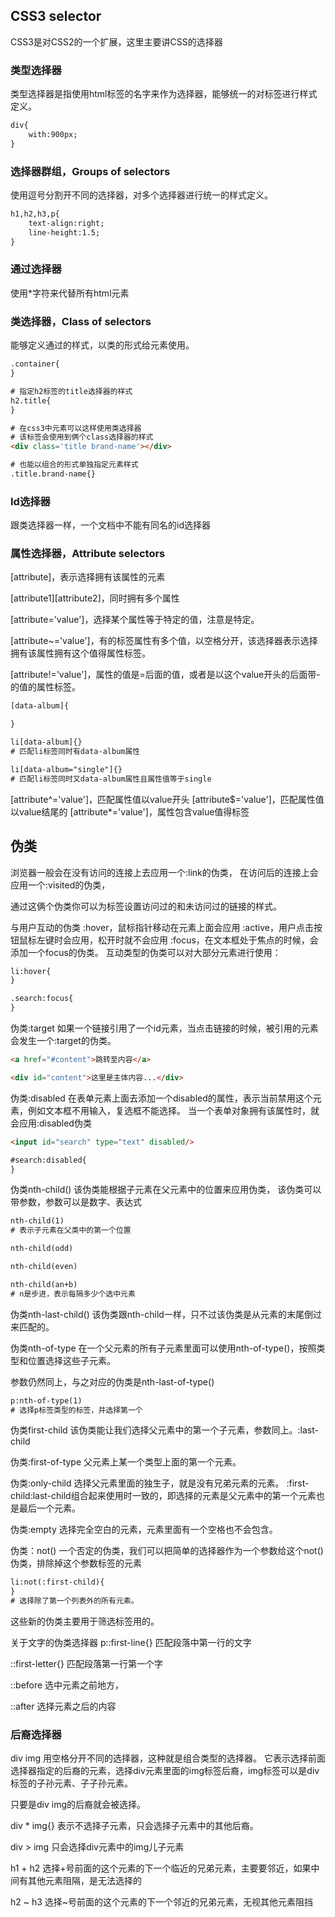 ## CSS3 selector
CSS3是对CSS2的一个扩展，这里主要讲CSS的选择器

### 类型选择器
类型选择器是指使用html标签的名字来作为选择器，能够统一的对标签进行样式定义。

```html
div{
	with:900px;
}
```

### 选择器群组，Groups of selectors
使用逗号分割开不同的选择器，对多个选择器进行统一的样式定义。
```html
h1,h2,h3,p{
	text-align:right;
	line-height:1.5;
}
```
### 通过选择器
使用*字符来代替所有html元素

### 类选择器，Class of selectors
能够定义通过的样式，以类的形式给元素使用。
```html
.container{
}

# 指定h2标签的title选择器的样式
h2.title{
}

# 在css3中元素可以这样使用类选择器
# 该标签会使用到俩个class选择器的样式
<div class='title brand-name'></div>

# 也能以组合的形式单独指定元素样式
.title.brand-name{}
```

### Id选择器
跟类选择器一样，一个文档中不能有同名的id选择器

### 属性选择器，Attribute selectors
[attribute]，表示选择拥有该属性的元素

[attribute1][attribute2]，同时拥有多个属性

[attribute='value']，选择某个属性等于特定的值，注意是特定。

[attribute~='value']，有的标签属性有多个值，以空格分开，该选择器表示选择拥有该属性拥有这个值得属性标签。

[attribute!='value']，属性的值是=后面的值，或者是以这个value开头的后面带-的值的属性标签。

```html
[data-album]{

}

li[data-album]{}
# 匹配li标签同时有data-album属性

li[data-album="single"]{}
# 匹配li标签同时又data-album属性且属性值等于single
```

[attribute^='value']，匹配属性值以value开头
[attribute$='value']，匹配属性值以value结尾的
[attribute*='value']，属性包含value值得标签

## 伪类
浏览器一般会在没有访问的连接上去应用一个:link的伪类，
在访问后的连接上会应用一个:visited的伪类，

通过这俩个伪类你可以为标签设置访问过的和未访问过的链接的样式。


与用户互动的伪类
:hover，鼠标指针移动在元素上面会应用
:active，用户点击按钮鼠标左键时会应用，松开时就不会应用
:focus，在文本框处于焦点的时候，会添加一个focus的伪类。
互动类型的伪类可以对大部分元素进行使用：
```html
li:hover{
}

.search:focus{
}
```

伪类:target
如果一个链接引用了一个id元素，当点击链接的时候，被引用的元素会发生一个:target的伪类。
```html
<a href="#content">跳转至内容</a>

<div id="content">这里是主体内容...</div>
```

伪类:disabled
在表单元素上面去添加一个disabled的属性，表示当前禁用这个元素，例如文本框不用输入，复选框不能选择。
当一个表单对象拥有该属性时，就会应用:disabled伪类
```html
<input id="search" type="text" disabled/>

#search:disabled{
}
```

伪类nth-child()
该伪类能根据子元素在父元素中的位置来应用伪类，
该伪类可以带参数，参数可以是数字、表达式
```html
nth-child(1)
# 表示子元素在父类中的第一个位置

nth-child(odd)

nth-child(even)

nth-child(an+b)
# n是步进，表示每隔多少个选中元素
```

伪类nth-last-child()
该伪类跟nth-child一样，只不过该伪类是从元素的末尾倒过来匹配的。


伪类nth-of-type
在一个父元素的所有子元素里面可以使用nth-of-type()，按照类型和位置选择这些子元素。

参数仍然同上，与之对应的伪类是nth-last-of-type()
```html
p:nth-of-type(1)
# 选择p标签类型的标签，并选择第一个
```



伪类first-child
该伪类能让我们选择父元素中的第一个子元素，参数同上。:last-child


伪类:first-of-type
父元素上某一个类型上面的第一个元素。

伪类:only-child
选择父元素里面的独生子，就是没有兄弟元素的元素。
:first-child:last-child组合起来使用时一致的，即选择的元素是父元素中的第一个元素也是最后一个元素。


伪类:empty
选择完全空白的元素，元素里面有一个空格也不会包含。

伪类：not()
一个否定的伪类，我们可以把简单的选择器作为一个参数给这个not()伪类，排除掉这个参数标签的元素
```html
li:not(:first-child){
}
# 选择除了第一个列表外的所有元素。
```



这些新的伪类主要用于筛选标签用的。


关于文字的伪类选择器
p::first-line{}
匹配段落中第一行的文字

::first-letter{}
匹配段落第一行第一个字


::before
选中元素之前地方，

::after
选择元素之后的内容


### 后裔选择器
div img
用空格分开不同的选择器，这种就是组合类型的选择器。
它表示选择前面选择器指定的后裔的元素，选择div元素里面的img标签后裔，img标签可以是div标签的子孙元素、子子孙元素。

只要是div img的后裔就会被选择。

div * img{}
表示不选择子元素，只会选择子元素中的其他后裔。

div > img 
只会选择div元素中的img儿子元素


h1 + h2
选择+号前面的这个元素的下一个临近的兄弟元素，主要要邻近，如果中间有其他元素阻隔，是无法选择的

h2 ~ h3
选择~号前面的这个元素的下一个邻近的兄弟元素，无视其他元素阻挡
